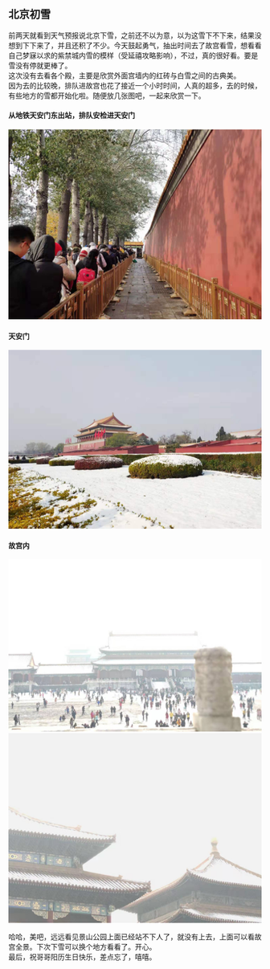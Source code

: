 ## 北京初雪<br/>
前两天就看到天气预报说北京下雪，之前还不以为意，以为这雪下不下来，结果没想到下下来了，并且还积了不少。今天鼓起勇气，抽出时间去了故宫看雪，想看看自己梦寐以求的紫禁城内雪的模样（受延禧攻略影响），不过，真的很好看。要是雪没有停就更棒了。<br/>
这次没有去看各个殿，主要是欣赏外面宫墙内的红砖与白雪之间的古典美。<br/>
因为去的比较晚，排队进故宫也花了接近一个小时时间，人真的超多，去的时候，有些地方的雪都开始化啦。随便放几张图吧，一起来欣赏一下。<br/>
#### 从地铁天安门东出站，排队安检进天安门<br/>
![picture4](./picture4.jpg)
#### 天安门
![picture2](./picture2.jpg)
#### 故宫内 
![picture3](./picture3.jpg)
![picture1](./picture1.jpg)

哈哈，美吧，远远看见景山公园上面已经站不下人了，就没有上去，上面可以看故宫全景。下次下雪可以换个地方看看了。开心。<br/>
最后，祝哥哥阳历生日快乐，差点忘了，嘻嘻。
